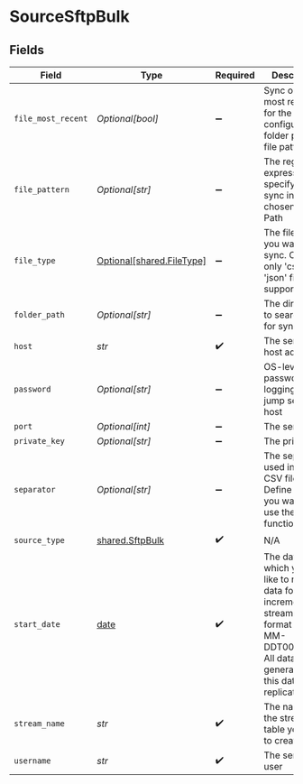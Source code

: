 # SourceSftpBulk


## Fields

| Field                                                                                                                                                                    | Type                                                                                                                                                                     | Required                                                                                                                                                                 | Description                                                                                                                                                              | Example                                                                                                                                                                  |
| ------------------------------------------------------------------------------------------------------------------------------------------------------------------------ | ------------------------------------------------------------------------------------------------------------------------------------------------------------------------ | ------------------------------------------------------------------------------------------------------------------------------------------------------------------------ | ------------------------------------------------------------------------------------------------------------------------------------------------------------------------ | ------------------------------------------------------------------------------------------------------------------------------------------------------------------------ |
| `file_most_recent`                                                                                                                                                       | *Optional[bool]*                                                                                                                                                         | :heavy_minus_sign:                                                                                                                                                       | Sync only the most recent file for the configured folder path and file pattern                                                                                           |                                                                                                                                                                          |
| `file_pattern`                                                                                                                                                           | *Optional[str]*                                                                                                                                                          | :heavy_minus_sign:                                                                                                                                                       | The regular expression to specify files for sync in a chosen Folder Path                                                                                                 | log-([0-9]{4})([0-9]{2})([0-9]{2}) - This will filter files which  `log-yearmmdd`                                                                                        |
| `file_type`                                                                                                                                                              | [Optional[shared.FileType]](../../models/shared/filetype.md)                                                                                                             | :heavy_minus_sign:                                                                                                                                                       | The file type you want to sync. Currently only 'csv' and 'json' files are supported.                                                                                     | csv                                                                                                                                                                      |
| `folder_path`                                                                                                                                                            | *Optional[str]*                                                                                                                                                          | :heavy_minus_sign:                                                                                                                                                       | The directory to search files for sync                                                                                                                                   | /logs/2022                                                                                                                                                               |
| `host`                                                                                                                                                                   | *str*                                                                                                                                                                    | :heavy_check_mark:                                                                                                                                                       | The server host address                                                                                                                                                  | www.host.com                                                                                                                                                             |
| `password`                                                                                                                                                               | *Optional[str]*                                                                                                                                                          | :heavy_minus_sign:                                                                                                                                                       | OS-level password for logging into the jump server host                                                                                                                  |                                                                                                                                                                          |
| `port`                                                                                                                                                                   | *Optional[int]*                                                                                                                                                          | :heavy_minus_sign:                                                                                                                                                       | The server port                                                                                                                                                          | 22                                                                                                                                                                       |
| `private_key`                                                                                                                                                            | *Optional[str]*                                                                                                                                                          | :heavy_minus_sign:                                                                                                                                                       | The private key                                                                                                                                                          |                                                                                                                                                                          |
| `separator`                                                                                                                                                              | *Optional[str]*                                                                                                                                                          | :heavy_minus_sign:                                                                                                                                                       | The separator used in the CSV files. Define None if you want to use the Sniffer functionality                                                                            | ,                                                                                                                                                                        |
| `source_type`                                                                                                                                                            | [shared.SftpBulk](../../models/shared/sftpbulk.md)                                                                                                                       | :heavy_check_mark:                                                                                                                                                       | N/A                                                                                                                                                                      |                                                                                                                                                                          |
| `start_date`                                                                                                                                                             | [date](https://docs.python.org/3/library/datetime.html#date-objects)                                                                                                     | :heavy_check_mark:                                                                                                                                                       | The date from which you'd like to replicate data for all incremental streams, in the format YYYY-MM-DDT00:00:00Z. All data generated after this date will be replicated. | 2017-01-25T00:00:00Z                                                                                                                                                     |
| `stream_name`                                                                                                                                                            | *str*                                                                                                                                                                    | :heavy_check_mark:                                                                                                                                                       | The name of the stream or table you want to create                                                                                                                       | ftp_contacts                                                                                                                                                             |
| `username`                                                                                                                                                               | *str*                                                                                                                                                                    | :heavy_check_mark:                                                                                                                                                       | The server user                                                                                                                                                          |                                                                                                                                                                          |